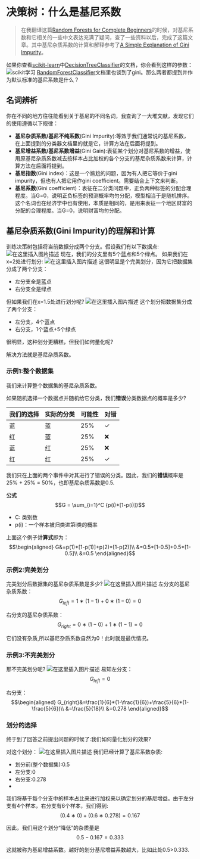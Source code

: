# 决策树：什么是基尼系数
> 在我翻译这篇[Random Forests for Complete Beginners](www.loopy.tech/2019/05/03/rf/)的时候，对基尼系数和它相关的一些中文表达充满了疑问，查了一些资料以后，完成了这篇文章。其中基尼杂质系数的计算和解释参考了[A Simple Explanation of Gini Impurity](https://victorzhou.com/blog/gini-impurity/)。

如果你查看[scikit-learn](https://scikit-learn.org/)中[DecisionTreeClassifier](https://scikit-learn.org/stable/modules/generated/sklearn.tree.DecisionTreeClassifier.html)的文档，你会看到这样的参数：
![scikit学习](https://img-blog.csdnimg.cn/20190504121833199.png)
[RandomForestClassifier](https://scikit-learn.org/stable/modules/generated/sklearn.ensemble.RandomForestClassifier.html)文档里也谈到了gini。那么两者都提到并作为默认标准的基尼系数是什么？
## 名词辨析

你在不同的地方往往能看到关于基尼的不同名词，我查询了一大堆文献，发现它们的使用遵循以下规律：
 - **基尼杂质系数/基尼不纯系数**(Gini Impurity):等效于我们通常说的基尼系数，在上面提到的分类器文档里的就是它，计算方法在后面将提到。
 - **基尼增益系数/基尼系数增益**(Gini Gain):表征某个划分对基尼系数的增益，使用原基尼杂质系数减去按样本占比加权的各个分支的基尼杂质系数来计算，计算方法在后面将提到。
 - **基尼指数**(Gini index)：这是一个尴尬的问题，因为有人把它等价于gini impurity，但也有人把它用作gini coefficient。需要结合上下文来判断。
 - **基尼系数**(Gini coefficient)：表征在二分类问题中，正负两种标签的分配合理程度。当G=0，说明正负标签的预测概率均匀分配，模型相当于是随机排序。这个名词也在经济学中也有使用，本质是相同的，是用来表征一个地区财富的分配的合理程度。当G=0，说明财富均匀分配。

## 基尼杂质系数(Gini Impurity)的理解和计算
训练决策树包括将当前数据分成两个分支。假设我们有以下数据点:
![在这里插入图片描述](https://img-blog.csdnimg.cn/20190504133702810.png?x-oss-process=image/watermark,type_ZmFuZ3poZW5naGVpdGk,shadow_10,text_aHR0cHM6Ly9ibG9nLmNzZG4ubmV0L2xvb3B5Xw==,size_16,color_FFFFFF,t_70)
现在，我们的分支里有5个蓝点和5个绿点。
如果我们在x=2处进行划分:
![在这里插入图片描述](https://img-blog.csdnimg.cn/20190504133820295.png?x-oss-process=image/watermark,type_ZmFuZ3poZW5naGVpdGk,shadow_10,text_aHR0cHM6Ly9ibG9nLmNzZG4ubmV0L2xvb3B5Xw==,size_16,color_FFFFFF,t_70)
这很明显是个完美划分，因为它把数据集分成了两个分支：
 - 左分支全是蓝点
 - 右分支全是绿点

但如果我们在x=1.5处进行划分呢?
![在这里插入图片描述](https://img-blog.csdnimg.cn/20190504134005605.png?x-oss-process=image/watermark,type_ZmFuZ3poZW5naGVpdGk,shadow_10,text_aHR0cHM6Ly9ibG9nLmNzZG4ubmV0L2xvb3B5Xw==,size_16,color_FFFFFF,t_70)
这个划分把数据集分成了两个分支：
 - 左分支，4个蓝点
 - 右分支，1个蓝点+5个绿点

很明显，这种划分更糟糕，但我们如何量化呢?

解决方法就是基尼杂质系数。

### 示例1:整个数据集
我们来计算整个数据集的基尼杂质系数。

如果随机选择一个数据点并随机给它分类，我们**错误**分类数据点的概率是多少?

|我们的选择|实际的分类|可能性|对错
|--|--|--|--|
|蓝|蓝|25%| ✓|
|红|蓝|25%|❌|
|蓝|红|25%|❌|
|红|红|25%| ✓|
我们只在上面的两个事件中对其进行了错误的分类。因此，我们的**错误**概率是25% + 25% = 50%，也即基尼杂质系数是0.5.

**公式**
$$G = \sum_{i=1}^C {p(i)*[1-p(i)]}$$
 - C: 类别数
 - p(i)：一个样本被归类进第i类的概率

上面这个例子**计算式**即为：
$$\begin{aligned}
G&=p(1)*[1-p(1)]+p(2)*[1-p(2)]\\
&=0.5*[1-0.5]+0.5*[1-0.5]\\
&=0.5
\end{aligned}$$

###  示例2:完美划分
完美划分后数据集的基尼杂质系数是多少?
![在这里插入图片描述](https://img-blog.csdnimg.cn/2019050414043019.png?x-oss-process=image/watermark,type_ZmFuZ3poZW5naGVpdGk,shadow_10,text_aHR0cHM6Ly9ibG9nLmNzZG4ubmV0L2xvb3B5Xw==,size_16,color_FFFFFF,t_70)
左分支的基尼杂质系数：
$$G_{left}=1∗(1−1)+0∗(1−0)=0$$

右分支的基尼杂质系数：
$$G_{right}=0∗(1−0)+1∗(1−1)=0$$

它们没有杂质,所以基尼杂质系数自然为0！此时就是最优情况。

###  示例3:不完美划分
那不完美划分呢?
![在这里插入图片描述](https://img-blog.csdnimg.cn/20190504140820759.png?x-oss-process=image/watermark,type_ZmFuZ3poZW5naGVpdGk,shadow_10,text_aHR0cHM6Ly9ibG9nLmNzZG4ubmV0L2xvb3B5Xw==,size_16,color_FFFFFF,t_70)
易知左分支：
$$G_{left}=0$$

右分支：
$$\begin{aligned}
G_{right}&=\frac{1}{6}*(1-\frac{1}{6})+\frac{5}{6}*(1-\frac{5}{6})\\
&=\frac{5}{18}\\
&=0.278
\end{aligned}$$

### 划分的选择
终于到了回答之前提出问题的时候了:我们如何量化划分的效果?

对这个划分：
![在这里插入图片描述](https://img-blog.csdnimg.cn/20190504141241509.png?x-oss-process=image/watermark,type_ZmFuZ3poZW5naGVpdGk,shadow_10,text_aHR0cHM6Ly9ibG9nLmNzZG4ubmV0L2xvb3B5Xw==,size_16,color_FFFFFF,t_70)
我们已经计算了基尼系数杂质:
 - 划分前(整个数据集):0.5
 - 左分支:0
 - 右分支:0.278
 - 
我们将基于每个分支中的样本占比来进行加权来以确定划分的基尼增益。由于左分支有4个样本，右分支有6个样本，我们得到:
$$ (0.4∗0)+(0.6∗0.278)=0.167 $$

因此，我们用这个划分“降低”的杂质量是 
$$0.5−0.167=0.333$$

这就被称为基尼增益系数。越好的划分基尼增益系数越大，比如此处0.5>0.333.


